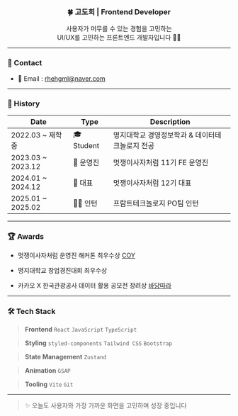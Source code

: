 <div align="center">

### 🍀 고도희 | Frontend Developer  
사용자가 머무를 수 있는 경험을 고민하는  
UI/UX를 고민하는 프론트엔드 개발자입니다 👩‍💻

</div>

---

### 📌 Contact
- 📧 Email : rhehgml@naver.com

---

### 🔭 History

| Date              | Type            | Description                                             |
|-------------------|------------------|---------------------------------------------------------|
| 2022.03 ~ 재학 중 | 🎓 Student       | 명지대학교 경영정보학과 & 데이터테크놀로지 전공          |
| 2023.03 ~ 2023.12 | 🦁 운영진        | 멋쟁이사자처럼 11기 FE 운영진                          |
| 2024.01 ~ 2024.12 | 🦁 대표         | 멋쟁이사자처럼 12기 대표                               |
| 2025.01 ~ 2025.02 | 🧑‍💼 인턴         | 프람트테크놀로지 PO팀 인턴                             |

---

### 🏆 Awards

- 멋쟁이사자처럼 운영진 해커톤 최우수상 [COY](https://github.com/Trendithon-Spin-Off/Coy-Frontend.git)

- 명지대학교 창업경진대회 최우수상

- 카카오 X 한국관광공사 데이터 활용 공모전 장려상 [바당따라](https://github.com/AlongTheBlue/AlongTheBlue_WEB.git)

---

### 🛠 Tech Stack

> **Frontend**
> `React` `JavaScript` `TypeScript`

> **Styling**
> `styled-components` `Tailwind CSS` `Bootstrap`

> **State Management**
> `Zustand`

> **Animation**
> `GSAP`

> **Tooling**
> `Vite` `Git`

---

> ✨ 오늘도 사용자와 가장 가까운 화면을 고민하며 성장 중입니다
